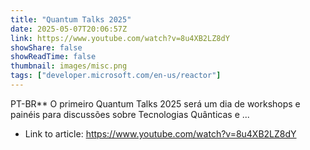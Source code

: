 ```yaml
---
title: "Quantum Talks 2025"
date: 2025-05-07T20:06:57Z
link: https://www.youtube.com/watch?v=8u4XB2LZ8dY
showShare: false
showReadTime: false
thumbnail: images/misc.png
tags: ["developer.microsoft.com/en-us/reactor"]
---
```

PT-BR** O primeiro Quantum Talks 2025 será um dia de workshops e painéis para discussões sobre Tecnologias Quânticas e ...

- Link to article: https://www.youtube.com/watch?v=8u4XB2LZ8dY